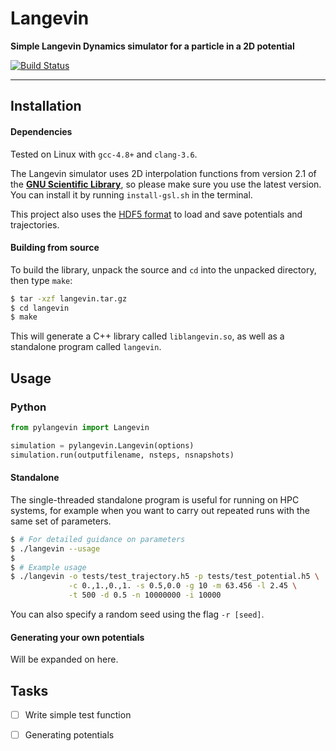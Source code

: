 # Langevin

**Simple Langevin Dynamics simulator for a particle in a 2D potential**

[![Build Status](https://travis-ci.org/tjof2/langevin.svg?branch=master)](https://travis-ci.org/tjof2/langevin)

---

## Installation

#### Dependencies

Tested on Linux with `gcc-4.8+` and `clang-3.6`.

The Langevin simulator uses 2D interpolation functions from version 2.1 of the  **[GNU Scientific Library](https://www.gnu.org/software/gsl/)**,
so please make sure you use the latest version. You can install it by running `install-gsl.sh` in the terminal.

This project also uses the [HDF5 format](https://www.hdfgroup.org/HDF5/) to load and save potentials
and trajectories.

#### Building from source

To build the library, unpack the source and `cd` into the unpacked directory, then type `make`:

```bash
$ tar -xzf langevin.tar.gz
$ cd langevin
$ make
```

This will generate a C++ library called `liblangevin.so`, as well as a standalone program called `langevin`.

## Usage 

### Python

```python
from pylangevin import Langevin

simulation = pylangevin.Langevin(options)
simulation.run(outputfilename, nsteps, nsnapshots)
```

#### Standalone

The single-threaded standalone program is useful for running on HPC systems, for example when you 
want to carry out repeated runs with the same set of parameters.

```bash
$ # For detailed guidance on parameters
$ ./langevin --usage
$
$ # Example usage
$ ./langevin -o tests/test_trajectory.h5 -p tests/test_potential.h5 \
             -c 0.,1.,0.,1. -s 0.5,0.0 -g 10 -m 63.456 -l 2.45 \
             -t 500 -d 0.5 -n 10000000 -i 10000
```

You can also specify a random seed using the flag `-r [seed]`.

#### Generating your own potentials

Will be expanded on here.

## Tasks

- [ ] Write simple test function
- [ ] Generating potentials


